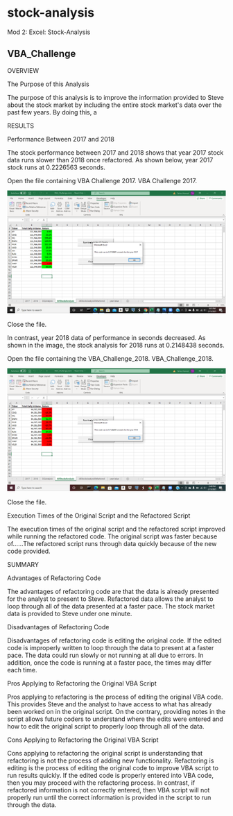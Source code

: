 # stock-analysis
Mod 2: Excel: Stock-Analysis 
## VBA_Challenge

OVERVIEW 

The Purpose of this Analysis 
	
The purpose of this analysis is to improve the information provided to Steve about the stock market by including the entire stock market's data over the past few years. By doing this, a  

RESULTS  

Performance Between 2017 and 2018
	
The stock performance between 2017 and 2018 shows that year 2017 stock data runs slower than 2018 once refactored. As shown below, year 2017 stock runs at 0.2226563 seconds. 

Open the file containing VBA Challenge 2017.
VBA Challenge 2017.

![](VBA_Challenge_2017.png)

Close the file.

In contrast, year 2018 data of performance in seconds decreased. As shown in the image, the stock analysis for 2018 runs at 0.2148438 seconds. 

Open the file containing the VBA_Challenge_2018.
VBA_Challenge_2018.

![VBA_Challenge_2018](./VBA_Challenge_2018.png)

Close the file. 
 
 Execution Times of the Original Script and the Refactored Script 

The execution times of the original script and the refactored script improved while running the refactored code. The original script was faster because of......The refactored script runs through data quickly because of the new code provided.  

SUMMARY  

Advantages of Refactoring Code 
	
The advantages of refactoring code are that the data is already presented for the analyst to present to Steve. Refactored data allows the analyst to loop through all of the data presented at a faster pace. The stock market data is provided to Steve under one minute.  

Disadvantages of Refactoring Code 

Disadvantages of refactoring code is editing the original code. If the edited code is improperly written to loop through the data to present at a faster pace. The data could run slowly or not running at all due to errors. In addition, once the code is running at a faster pace, the times may differ each time.    

Pros Applying to Refactoring the Original VBA Script 

Pros applying to refactoring is the process of editing the original VBA code. This provides Steve and the analyst to have access to what has already been worked on in the original script. On the contrary, providing notes in the script allows future coders to understand where the edits were entered and how to edit the original script to properly loop through all of the data. 

Cons Applying to Refactoring the Original VBA Script 

Cons applying to refactoring the original script is understanding that refactoring is not the process of adding new functionality. Refactoring is editing is the process of editing the original code to improve VBA script to run results quickly. If the edited code is properly entered into VBA code, then you may proceed with the refactoring process. In contrast, if refactored information is not correctly entered, then VBA script will not properly run until the correct information is provided in the script to run through the data. 
